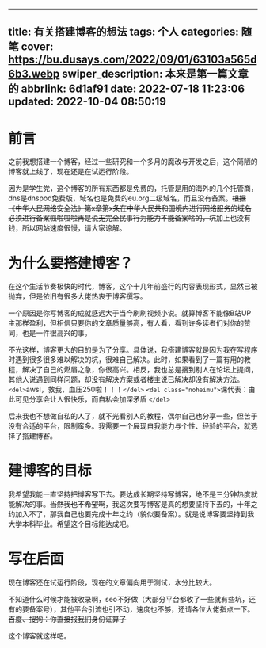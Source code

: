 ﻿
---
title: 有关搭建博客的想法
tags: 个人
categories: 随笔
cover: https://bu.dusays.com/2022/09/01/63103a565d6b3.webp
swiper_description: 本来是第一篇文章的
abbrlink: 6d1af91
date: 2022-07-18 11:23:06
updated: 2022-10-04 08:50:19
---

# 前言

之前我想搭建一个博客，经过一些研究和一个多月的魔改与开发之后，这个简陋的博客就上线了，现在还是在试运行阶段。

因为是学生党，这个博客的所有东西都是免费的，托管是用的海外的几个托管商，dns是dnspod免费版，域名也是免费的eu.org二级域名，而且没有备案。~~根据《中华人民网络安全法》第x章第x条在中华人民共和国境内进行网络服务的域名必须进行备案呱啦呱啦再是说无完全民事行为能力不能备案啥的，坑~~加上也没有钱，所以网站速度很慢，请大家谅解。

# 为什么要搭建博客？

在这个生活节奏极快的时代，博客，这个十几年前盛行的内容表现形式，显然已被抛弃，但是依旧有很多大佬热衷于博客撰写。

一个原因是你写博客的成就感远大于当今刷刷视频小说。就算博客不能像B站UP主那样盈利，但相信只要你的文章质量够高，有人看，看到许多读者们对你的赞同，也是一件很高兴的事。

不光这样，博客更大的目的是为了分享。具体说，我搭建博客就是因为我在写程序时遇到很多很多难以解决的坑，很难自己解决。此时，如果看到了一篇有用的教程，解决了自己的燃眉之急，你很高兴。相反，我也总是搜到别人在论坛上提问，其他人说遇到同样问题，却没有解决方案或者楼主说已解决却没有解决方法。`<del>`awsl，救我，血压250啦！！！`</del>`   `<del class="noheimu">`课代表：由此可见分享会让人很快乐，而自私会加深矛盾 `</del>`

后来我也不想做自私的人了，就不光看别人的教程，偶尔自己也分享一些，但苦于没有合适的平台，限制蛮多。我需要一个展现自我能力与个性、经验的平台，就选择了搭建博客。

# 建博客的目标

我希望我能一直坚持把博客写下去。要达成长期坚持写博客，绝不是三分钟热度就能解决的事。~~当然我也不希望啊~~，我这次要写博客是真的想要坚持下去的，十年之约加入不了，那我自己也要完成十年之约（貌似要备案）。就是说博客要坚持到我大学本科毕业。希望这个目标能达成吧。

# 写在后面

现在博客还在试运行阶段，现在的文章偏向用于测试，水分比较大。

不知道什么时候才能被收录啊，seo不好做（大部分平台都收了一些就有些坑，还有的要备案号），其他平台引流也引不动，速度也不够，还请各位大佬指点一下。~~百度、搜狗：你直接报我们身份证算了~~

这个博客就这样吧。
